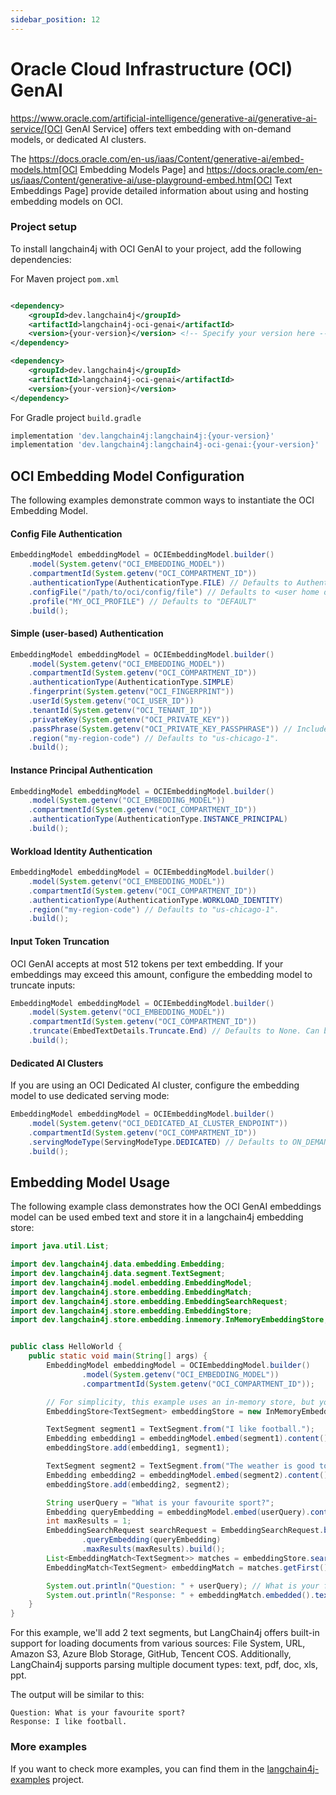 ```yaml
---
sidebar_position: 12
---
```


# Oracle Cloud Infrastructure (OCI) GenAI

https://www.oracle.com/artificial-intelligence/generative-ai/generative-ai-service/[OCI GenAI Service] offers text embedding with on-demand models, or dedicated AI clusters.

The https://docs.oracle.com/en-us/iaas/Content/generative-ai/embed-models.htm[OCI Embedding Models Page] and https://docs.oracle.com/en-us/iaas/Content/generative-ai/use-playground-embed.htm[OCI Text Embeddings Page] provide detailed information about using and hosting embedding models on OCI.

### Project setup

To install langchain4j with OCI GenAI to your project, add the following dependencies:

For Maven project `pom.xml`

```xml

<dependency>
    <groupId>dev.langchain4j</groupId>
    <artifactId>langchain4j-oci-genai</artifactId>
    <version>{your-version}</version> <!-- Specify your version here -->
</dependency>

<dependency>
    <groupId>dev.langchain4j</groupId>
    <artifactId>langchain4j-oci-genai</artifactId>
    <version>{your-version}</version>
</dependency>
```

For Gradle project `build.gradle`

```groovy
implementation 'dev.langchain4j:langchain4j:{your-version}'
implementation 'dev.langchain4j:langchain4j-oci-genai:{your-version}'
```
## OCI Embedding Model Configuration

The following examples demonstrate common ways to instantiate the OCI Embedding Model.

#### Config File Authentication

```java
EmbeddingModel embeddingModel = OCIEmbeddingModel.builder()
    .model(System.getenv("OCI_EMBEDDING_MODEL"))
    .compartmentId(System.getenv("OCI_COMPARTMENT_ID"))
    .authenticationType(AuthenticationType.FILE) // Defaults to AuthenticationType.FILE
    .configFile("/path/to/oci/config/file") // Defaults to <user home directory>/.oci/config
    .profile("MY_OCI_PROFILE") // Defaults to "DEFAULT"
    .build();
```

#### Simple (user-based) Authentication

```java
EmbeddingModel embeddingModel = OCIEmbeddingModel.builder()
    .model(System.getenv("OCI_EMBEDDING_MODEL"))
    .compartmentId(System.getenv("OCI_COMPARTMENT_ID"))
    .authenticationType(AuthenticationType.SIMPLE)
    .fingerprint(System.getenv("OCI_FINGERPRINT"))
    .userId(System.getenv("OCI_USER_ID"))
    .tenantId(System.getenv("OCI_TENANT_ID"))
    .privateKey(System.getenv("OCI_PRIVATE_KEY"))
    .passPhrase(System.getenv("OCI_PRIVATE_KEY_PASSPHRASE")) // Include if private key is password protected.
    .region("my-region-code") // Defaults to "us-chicago-1".
    .build();
```

#### Instance Principal Authentication

```java
EmbeddingModel embeddingModel = OCIEmbeddingModel.builder()
    .model(System.getenv("OCI_EMBEDDING_MODEL"))
    .compartmentId(System.getenv("OCI_COMPARTMENT_ID"))
    .authenticationType(AuthenticationType.INSTANCE_PRINCIPAL)
    .build();
```

#### Workload Identity Authentication

```java
EmbeddingModel embeddingModel = OCIEmbeddingModel.builder()
    .model(System.getenv("OCI_EMBEDDING_MODEL"))
    .compartmentId(System.getenv("OCI_COMPARTMENT_ID"))
    .authenticationType(AuthenticationType.WORKLOAD_IDENTITY)
    .region("my-region-code") // Defaults to "us-chicago-1".
    .build();
```

#### Input Token Truncation

OCI GenAI accepts at most 512 tokens per text embedding. If your embeddings may exceed this amount, configure the embedding model to truncate inputs:

```java
EmbeddingModel embeddingModel = OCIEmbeddingModel.builder()
    .model(System.getenv("OCI_EMBEDDING_MODEL"))
    .compartmentId(System.getenv("OCI_COMPARTMENT_ID"))
    .truncate(EmbedTextDetails.Truncate.End) // Defaults to None. Can be None, Start, or End.
    .build();
```

#### Dedicated AI Clusters

If you are using an OCI Dedicated AI cluster, configure the embedding model to use dedicated serving mode:

```java
EmbeddingModel embeddingModel = OCIEmbeddingModel.builder()
    .model(System.getenv("OCI_DEDICATED_AI_CLUSTER_ENDPOINT"))
    .compartmentId(System.getenv("OCI_COMPARTMENT_ID"))
    .servingModeType(ServingModeType.DEDICATED) // Defaults to ON_DEMAND serving mode.
    .build();
```

## Embedding Model Usage

The following example class demonstrates how the OCI GenAI embeddings model can be used embed text and store it in a langchain4j embedding store:

```java
import java.util.List;

import dev.langchain4j.data.embedding.Embedding;
import dev.langchain4j.data.segment.TextSegment;
import dev.langchain4j.model.embedding.EmbeddingModel;
import dev.langchain4j.store.embedding.EmbeddingMatch;
import dev.langchain4j.store.embedding.EmbeddingSearchRequest;
import dev.langchain4j.store.embedding.EmbeddingStore;
import dev.langchain4j.store.embedding.inmemory.InMemoryEmbeddingStore;


public class HelloWorld {
    public static void main(String[] args) {
        EmbeddingModel embeddingModel = OCIEmbeddingModel.builder()
                .model(System.getenv("OCI_EMBEDDING_MODEL"))
                .compartmentId(System.getenv("OCI_COMPARTMENT_ID"));

        // For simplicity, this example uses an in-memory store, but you can choose any external compatible store for production environments.
        EmbeddingStore<TextSegment> embeddingStore = new InMemoryEmbeddingStore<>();

        TextSegment segment1 = TextSegment.from("I like football.");
        Embedding embedding1 = embeddingModel.embed(segment1).content();
        embeddingStore.add(embedding1, segment1);

        TextSegment segment2 = TextSegment.from("The weather is good today.");
        Embedding embedding2 = embeddingModel.embed(segment2).content();
        embeddingStore.add(embedding2, segment2);

        String userQuery = "What is your favourite sport?";
        Embedding queryEmbedding = embeddingModel.embed(userQuery).content();
        int maxResults = 1;
        EmbeddingSearchRequest searchRequest = EmbeddingSearchRequest.builder()
                .queryEmbedding(queryEmbedding)
                .maxResults(maxResults).build();
        List<EmbeddingMatch<TextSegment>> matches = embeddingStore.search(searchRequest).matches();
        EmbeddingMatch<TextSegment> embeddingMatch = matches.getFirst();

        System.out.println("Question: " + userQuery); // What is your favourite sport?
        System.out.println("Response: " + embeddingMatch.embedded().text()); // I like football.
    }
}
```
For this example, we'll add 2 text segments, but LangChain4j offers built-in support for loading documents from various sources:
File System, URL, Amazon S3, Azure Blob Storage, GitHub, Tencent COS.
Additionally, LangChain4j supports parsing multiple document types:
text, pdf, doc, xls, ppt.

The output will be similar to this:

```plaintext
Question: What is your favourite sport?
Response: I like football.
```

### More examples
If you want to check more examples, you can find them in the [langchain4j-examples](https://github.com/langchain4j/langchain4j-examples) project.
